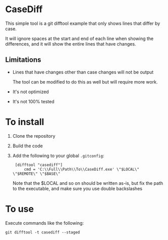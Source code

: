 # CaseDiff

This simple tool is a git difftool example that only shows lines that differ by case.

It will ignore spaces at the start and end of each line when showing the differences, and it will show the
entire lines that have changes.

## Limitations

* Lines that have changes other than case changes will not be output

    The tool can be modified to do this as well but will require more work.
* It's not optimized
* It's not 100% tested

# To install

1. Clone the repository
2. Build the code
3. Add the following to your global `.gitconfig`:

        [difftool "casediff"]
	        cmd = 'C:\\Full\\Path\\To\\CaseDiff.exe' \"$LOCAL\" \"$REMOTE\" \"$BASE\"
	        
    Note that the $LOCAL and so on should be written as-is, but fix the path to the executable, and make sure you
    use double backslashes
    
# To use

Execute commands like the following:

    git difftool -t casediff --staged
